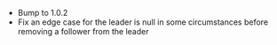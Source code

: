 * Bump to 1.0.2
* Fix an edge case for the leader is null in some circumstances before removing a follower from the leader